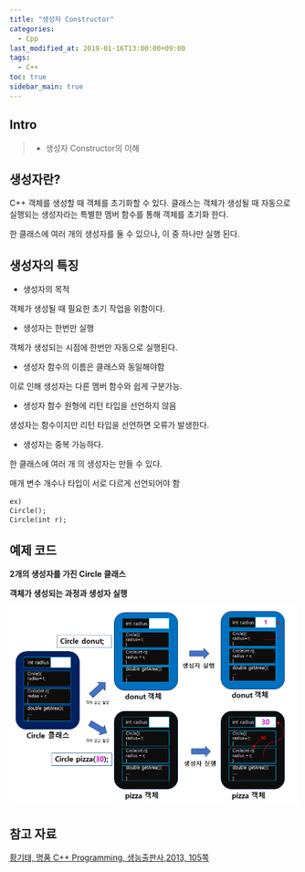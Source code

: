 ```yaml
---
title: "생성자 Constructor"
categories: 
  - Cpp
last_modified_at: 2019-01-16T13:00:00+09:00
tags: 
  - C++
toc: true
sidebar_main: true
---
```


## Intro

> - 생성자 Constructor의 이해

## 생성자란?

C++ 객체를 생성할 때 객체를 초기화할 수 있다. 클래스는 객체가 생성될 때 자동으로 실행되는 생성자라는 특별한 멤버 함수를 통해 객체를 초기화 한다.

한 클래스에 여러 개의 생성자를 둘 수 있으나, 이 중 하나만 실행 된다.


## 생성자의 특징

* 생성자의 목적

객체가 생성될 때 필요한 초기 작업을 위함이다.

* 생성자는 한번만 실행

객체가 생성되는 시점에 한번만 자동으로 실행된다.

* 생성자 함수의 이름은 클래스와 동일해야함

이로 인해 생성자는 다른 멤버 함수와 쉽게 구분가능.

* 생성자 함수 원형에 리턴 타입을 선언하지 않음

생성자는 함수이지만 리턴 타입을 선언하면 오류가 발생한다.

* 생성자는 중복 가능하다.

한 클래스에 여러 개 의 생성자는 만들 수 있다.

매개 변수 개수나 타입이 서로 다르게 선언되어야 함
```
ex) 
Circle();
Circle(int r);
```

## 예제 코드

**2개의 생성자를 가진 Circle 클래스**

<script src="https://gist.github.com/lesslate/2339921bcdbeeec359827663d7060b22.js"></script>


**객체가 생성되는 과정과 생성자 실행**

![1](https://github.com/lesslate/lesslate.github.io/blob/master/assets/img/cpp/constructor/1.png?raw=true)




## 참고 자료

[황기태, 명품 C++ Programming, 생능출판사,2013, 105쪽](https://book.naver.com/bookdb/book_detail.nhn?bid=7275362)
